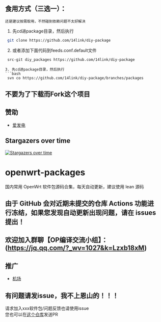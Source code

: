 ## 食用方式（三选一）：
`还是建议按需取用，不然碰到依赖问题不太好解决`
1. 先cd进package目录，然后执行
```bash
 git clone https://github.com/14link/diy-package
```
2. 或者添加下面代码到feeds.conf.default文件
```bash
 src-git diy_packages https://github.com/14link/diy-package
```
```
3. 先cd进package目录，然后执行
```bash
 svn co https://github.com/14link/diy-package/branches/packages
```

## 不要为了下载而Fork这个项目

## 赞助
- [爱发电](https://afdian.net/a/BDovo)
## Stargazers over time

[![Stargazers over time](https://starchart.cc/14link/diy-package.svg)](https://starchart.cc/14link/diy-package)

# openwrt-packages
国内常用 OpenWrt 软件包源码合集，每天自动更新，建议使用 lean 源码

## 由于 GitHub 会对近期未提交的仓库 Actions 功能进行冻结，如果您发现自动更新出现问题，请在 issues 提出！


## 欢迎加入群聊【OP编译交流小组】：(https://jq.qq.com/?_wv=1027&k=Lzxb18xM)
## 推广
- [机场](https://qcjs.cc)

## 有问题请发issue，我不上恩山的！！！
请求加入xxx软件包/问题反馈也请使用issue  
您也可以在[这个仓库](https://github.com/liuran001/openwrt-packages_action)发送PR



